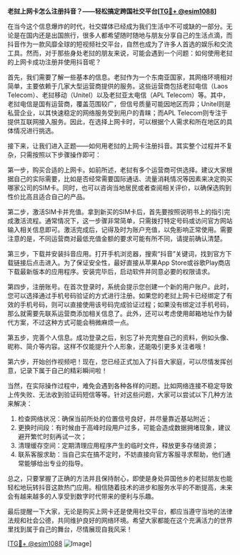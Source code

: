 **老挝上网卡怎么注册抖音？——轻松搞定跨国社交平台[[TG💪+ @esim1088](https://t.me/s/esim1088)]**

在当今这个信息爆炸的时代，社交媒体已经成为我们生活中不可或缺的一部分。无论是在国内还是出国旅行，很多人都希望随时随地与朋友分享自己的生活点滴，而抖音作为一款风靡全球的短视频社交平台，自然也成为了许多人首选的娱乐和交流工具。然而，对于那些身处老挝的朋友来说，可能会遇到一个问题：如何使用老挝的上网卡成功注册并使用抖音呢？

首先，我们需要了解一些基本的信息。老挝作为一个东南亚国家，其网络环境相对简单，主要依赖于几家大型运营商提供的服务。这些运营商包括老挝电信（Laos Telecom）、老挝移动（Unitel）以及老挝亚太电信（APL Telecom）等。其中，老挝电信是国有运营商，覆盖范围较广，但信号质量可能因地区而异；Unitel则是私营企业，以其快速稳定的网络服务受到用户的青睐；而APL Telecom则专注于提供互联网接入服务。因此，在选择上网卡时，可以根据个人需求和所在地区的具体情况进行挑选。

接下来，让我们进入正题——如何用老挝的上网卡注册抖音。其实整个过程并不复杂，只需按照以下步骤操作即可：

第一步，购买合适的上网卡。如前所述，老挝有多个运营商可供选择。建议大家根据自己的实际需要，比如是否经常需要国际通话、流量消耗情况等因素来决定购买哪家公司的SIM卡。同时，也可以咨询当地居民或者查阅相关评价，以确保选购到性价比高且适合自己的产品。

第二步，激活SIM卡并充值。拿到新买的SIM卡后，首先要按照说明书上的指引完成激活流程。通常情况下，这一步骤非常简单，只需拨打特定号码或访问官方网站输入相关信息即可。激活完成后，记得及时为账户充值，以免影响正常使用。需要注意的是，不同运营商对最低充值金额的要求可能有所不同，请提前确认清楚。

第三步，下载并安装抖音应用。打开手机浏览器，搜索“抖音”关键词，找到官方下载链接后点击进入。为了保证安全性，最好直接从苹果App Store或谷歌Play商店下载最新版本的应用程序。安装完毕后，启动软件并同意必要的权限请求。

第四步，注册账号。在首次登录时，系统会提示您创建一个新的用户账户。此时，您可以选择通过手机号码验证的方式进行注册。如果您的老挝上网卡已经绑定了有效的手机号码，则可以直接使用该号码完成验证过程；如果没有绑定过手机号码，那么就需要先联系运营商添加相关信息了。此外，还可以考虑使用邮箱地址作为替代方案，不过这种方式可能会稍微麻烦一点。

第五步，完善个人信息。成功登录之后，别忘了补充完整自己的资料，例如头像、昵称、简介等内容。这样不仅能提升个人形象，还能吸引更多关注者哦！

第六步，开始创作视频吧！现在，您已经正式加入了抖音大家庭，可以尽情发挥创意，记录下属于自己的精彩瞬间啦！

当然，在实际操作过程中，难免会遇到各种各样的问题。比如网络连接不稳定导致上传失败、无法收到验证码短信等等。针对这些问题，大家可以尝试以下几种方法来解决：

1. 检查网络状况：确保当前所处的位置信号良好，并尽量靠近基站附近；
2. 更换时间段：有时候由于高峰时段用户过多，可能会造成数据拥堵现象，建议避开繁忙时刻再试一次；
3. 清理缓存空间：定期清理应用程序产生的临时文件，释放更多存储资源；
4. 联系客服求助：当自己实在搞不定时，不妨直接向官方客服寻求帮助，他们通常能够给出专业的指导。

总之，只要掌握了正确的方法并且保持耐心，即使是身处异国他乡的老挝朋友也能轻松地玩转抖音这款热门应用。相信随着技术的进步和服务水平的不断提高，未来会有越来越多的人享受到数字时代带来的便利与乐趣。

最后提醒一下大家，无论是购买上网卡还是使用社交平台，都应当遵守当地的法律法规和社会公德，共同维护良好的网络环境。希望大家都能在这个充满活力的世界里找到属于自己的舞台，尽情展现自我风采！

[[TG💪+ @esim1088](https://t.me/s/esim1088) ![Image](https://i.postimg.cc/4NQfJmqS/Snipaste-2025-05-13-00-14-12.png)]